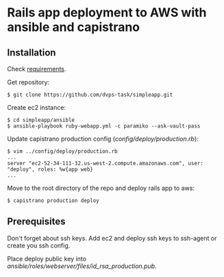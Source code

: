 Rails app deployment to AWS with ansible and capistrano
===

Installation
---

Check [requirements](#prerequisites).

Get repository:

```
$ git clone https://github.com/dvps-task/simpleapp.git
```

Create ec2 instance:

```
$ cd simpleapp/ansible
$ ansible-playbook ruby-webapp.yml -c paramiko --ask-vault-pass
```

Update capistrano production config (_config/deploy/production.rb_):

```
$ vim ../config/deploy/production.rb
...
server "ec2-52-34-111-32.us-west-2.compute.amazonaws.com", user: "deploy", roles: %w{app web}
...
```

Move to the root directory of the repo and deploy rails app to aws:

```
$ capistrano production deploy
```

Prerequisites
---

Don't forget about ssh keys. Add ec2 and deploy ssh keys to ssh-agent or create you ssh config.

Place deploy public key into _ansible/roles/webserver/files/id_rsa_production.pub_.
